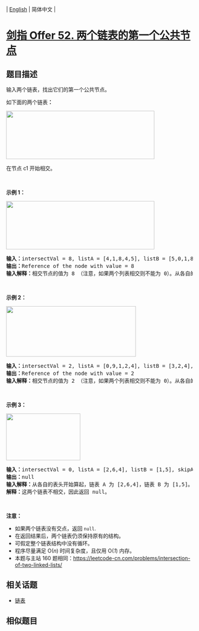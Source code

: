 
| [English](README_EN.md) | 简体中文 |

# [剑指 Offer 52. 两个链表的第一个公共节点](https://leetcode-cn.com/problems/liang-ge-lian-biao-de-di-yi-ge-gong-gong-jie-dian-lcof/)

## 题目描述

<p>输入两个链表，找出它们的第一个公共节点。</p>

<p>如下面的两个链表<strong>：</strong></p>

<p><a href="https://assets.leetcode-cn.com/aliyun-lc-upload/uploads/2018/12/14/160_statement.png" target="_blank"><img alt="" src="https://assets.leetcode-cn.com/aliyun-lc-upload/uploads/2018/12/14/160_statement.png" style="height: 130px; width: 400px;"></a></p>

<p>在节点 c1 开始相交。</p>

<p>&nbsp;</p>

<p><strong>示例 1：</strong></p>

<p><a href="https://assets.leetcode.com/uploads/2018/12/13/160_example_1.png" target="_blank"><img alt="" src="https://assets.leetcode-cn.com/aliyun-lc-upload/uploads/2018/12/14/160_example_1.png" style="height: 130px; width: 400px;"></a></p>

<pre><strong>输入：</strong>intersectVal = 8, listA = [4,1,8,4,5], listB = [5,0,1,8,4,5], skipA = 2, skipB = 3
<strong>输出：</strong>Reference of the node with value = 8
<strong>输入解释：</strong>相交节点的值为 8 （注意，如果两个列表相交则不能为 0）。从各自的表头开始算起，链表 A 为 [4,1,8,4,5]，链表 B 为 [5,0,1,8,4,5]。在 A 中，相交节点前有 2 个节点；在 B 中，相交节点前有 3 个节点。
</pre>

<p>&nbsp;</p>

<p><strong>示例&nbsp;2：</strong></p>

<p><a href="https://assets.leetcode.com/uploads/2018/12/13/160_example_2.png" target="_blank"><img alt="" src="https://assets.leetcode-cn.com/aliyun-lc-upload/uploads/2018/12/14/160_example_2.png" style="height: 136px; width: 350px;"></a></p>

<pre><strong>输入：</strong>intersectVal&nbsp;= 2, listA = [0,9,1,2,4], listB = [3,2,4], skipA = 3, skipB = 1
<strong>输出：</strong>Reference of the node with value = 2
<strong>输入解释：</strong>相交节点的值为 2 （注意，如果两个列表相交则不能为 0）。从各自的表头开始算起，链表 A 为 [0,9,1,2,4]，链表 B 为 [3,2,4]。在 A 中，相交节点前有 3 个节点；在 B 中，相交节点前有 1 个节点。
</pre>

<p>&nbsp;</p>

<p><strong>示例&nbsp;3：</strong></p>

<p><a href="https://assets.leetcode.com/uploads/2018/12/13/160_example_3.png" target="_blank"><img alt="" src="https://assets.leetcode-cn.com/aliyun-lc-upload/uploads/2018/12/14/160_example_3.png" style="height: 126px; width: 200px;"></a></p>

<pre><strong>输入：</strong>intersectVal = 0, listA = [2,6,4], listB = [1,5], skipA = 3, skipB = 2
<strong>输出：</strong>null
<strong>输入解释：</strong>从各自的表头开始算起，链表 A 为 [2,6,4]，链表 B 为 [1,5]。由于这两个链表不相交，所以 intersectVal 必须为 0，而 skipA 和 skipB 可以是任意值。
<strong>解释：</strong>这两个链表不相交，因此返回 null。
</pre>

<p>&nbsp;</p>

<p><strong>注意：</strong></p>

<ul>
	<li>如果两个链表没有交点，返回 <code>null</code>.</li>
	<li>在返回结果后，两个链表仍须保持原有的结构。</li>
	<li>可假定整个链表结构中没有循环。</li>
	<li>程序尽量满足 O(<em>n</em>) 时间复杂度，且仅用 O(<em>1</em>) 内存。</li>
	<li>本题与主站 160 题相同：<a href="https://leetcode-cn.com/problems/intersection-of-two-linked-lists/">https://leetcode-cn.com/problems/intersection-of-two-linked-lists/</a></li>
</ul>


## 相关话题

- [链表](https://leetcode-cn.com/tag/linked-list)

## 相似题目


